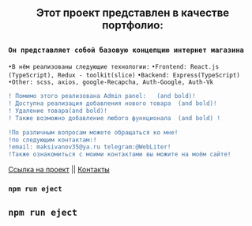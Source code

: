 <h2 align="center">Этот проект представлен в качестве портфолио:<h2>

### `Он представляет собой базовую концепцию интернет магазина`

`•В нём реализованы следующие технологии:`
`•Frontend: React.js (TypeScript), Redux - toolkit(slice)`
`•Backend: Express(TypeScript)`
`•Other: scss, axios, google-Recapcha, Auth-Google, Auth-Vk`

```diff
! Помимо этого реализована Admin panel:   (and bold)!
! Доступна реализация добавления нового товара  (and bold)!
! Удаление товара(and bold)!
! Также возможно добавление любого функционала  (and bold) !
```

```diff
!По различным вопросам можете обращаться ко мне!
!по следующим контактам:!
!email: maksivanov35@ya.ru telegram:@WebLiter!
!Также ознакомиться с моими контактами вы можите на моём сайте!
```

<a href="https://store.web-liter.ru/">Ссылка на проект</a> ||
<a href="https://web-liter.ru/contacts">Контакты</a>

### `npm run eject`

## `npm run eject`
